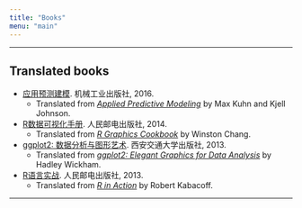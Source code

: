 ```yaml
---
title: "Books"
menu: "main"
---
```


<div class="mx-0 mx-md-4">
<hr>
</div>

## Translated books

- [应用预测建模](https://book.douban.com/subject/26800150/). 机械工业出版社, 2016.
  - Translated from _[Applied Predictive Modeling](http://appliedpredictivemodeling.com/)_ by Max Kuhn and Kjell Johnson.
- [R数据可视化手册](http://www.oreilly.com.cn/index.php?func=book&isbn=978-7-115-34227-0). 人民邮电出版社, 2014.
  - Translated from _[R Graphics Cookbook](https://r-graphics.org/)_ by Winston Chang.
- [ggplot2: 数据分析与图形艺术](https://book.douban.com/subject/24527091/). 西安交通大学出版社, 2013.
  - Translated from _[ggplot2: Elegant Graphics for Data Analysis](https://ggplot2-book.org/)_ by Hadley Wickham.
- [R语言实战](https://www.ituring.com.cn/book/857). 人民邮电出版社, 2013.
  - Translated from _[R in Action](https://www.manning.com/books/r-in-action)_ by Robert Kabacoff.

<div class="mx-0 mx-md-4">
<hr>
</div>
